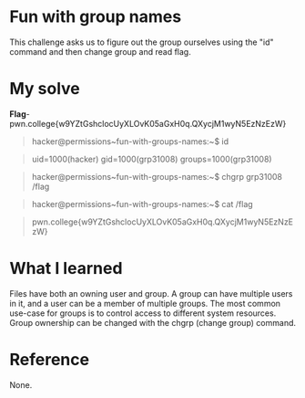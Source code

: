 # Fun with group names
This challenge asks us to figure out the group ourselves using the "id" command and then change group and read flag.
# My solve
**Flag**-pwn.college{w9YZtGshclocUyXLOvK05aGxH0q.QXycjM1wyN5EzNzEzW}

>hacker@permissions~fun-with-groups-names:~$ id

>uid=1000(hacker) gid=1000(grp31008) groups=1000(grp31008)

>hacker@permissions~fun-with-groups-names:~$ chgrp grp31008 /flag

>hacker@permissions~fun-with-groups-names:~$ cat /flag

>pwn.college{w9YZtGshclocUyXLOvK05aGxH0q.QXycjM1wyN5EzNzEzW}

# What I learned
Files have both an owning user and group. A group can have multiple users in it, and a user can be a member of multiple groups. The most common use-case for groups is to control access to different system resources. Group ownership can be changed with the chgrp (change group) command.

# Reference
None.
